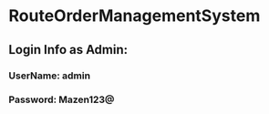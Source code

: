 # RouteOrderManagementSystem
<H2>Login Info as Admin:</H2>
<H3>UserName: admin</H3>
<H3>Password: Mazen123@</H3>

